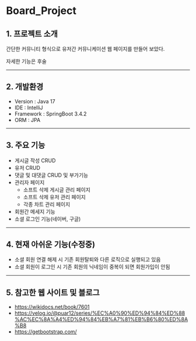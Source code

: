 # Board_Project

## 1. 프로젝트 소개

간단한 커뮤니티 형식으로 유저간 커뮤니케이션 웹 페이지를 만들어 보았다.

자세한 기능은 후술

***

## 2. 개발환경

  - Version : Java 17
  - IDE : IntelliJ
  - Framework : SpringBoot 3.4.2
  - ORM : JPA

***

## 3. 주요 기능
 - 게시글 작성 CRUD
 - 유저 CRUD
 - 댓글 및 대댓글 CRUD 및 부가기능 
 - 관리자 페이지
    - 소프트 삭제 게시글 관리 페이지
    - 소프트 삭제 유저 관리 페이지
    - 각종 차트 관리 페이지
 - 회원간 메세지 기능
 - 소셜 로그인 기능(네이버, 구글)

***

## 4. 현재 아쉬운 기능(수정중)

 - 소셜 회원 연결 해제 시 기존 회원탈퇴와 다른 로직으로 실행되고 있음
 - 소셜 회원이 로그인 시 기존 회원의 닉네임이 중복이 되면 회원가입이 안됨


***

## 5. 참고한 웹 사이트 및 블로그
 - https://wikidocs.net/book/7601
 - https://velog.io/@puar12/series/%EC%A0%90%ED%94%84%ED%88%AC%EC%8A%A4%ED%94%84%EB%A7%81%EB%B6%80%ED%8A%B8
 - https://getbootstrap.com/




